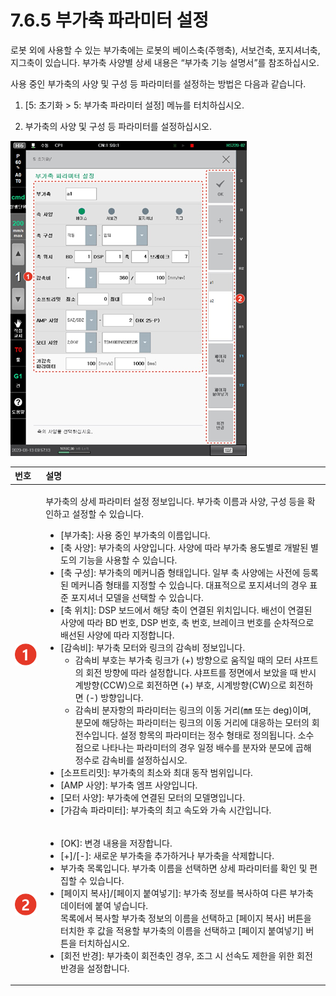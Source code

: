 # 7.6.5 부가축 파라미터 설정

로봇 외에 사용할 수 있는 부가축에는 로봇의 베이스축\(주행축\), 서보건축, 포지셔너축, 지그축이 있습니다. 부가축 사양별 상세 내용은 “부가축 기능 설명서”를 참조하십시오.

사용 중인 부가축의 사양 및 구성 등 파라미터를 설정하는 방법은 다음과 같습니다.

1.	\[5: 초기화 &gt; 5: 부가축 파라미터 설정\] 메뉴를 터치하십시오.

2.	부가축의 사양 및 구성 등 파라미터를 설정하십시오.

![](../../.gitbook/assets/image%20%28232%29.png)



<table>
  <thead>
    <tr>
      <th style="text-align:left">&#xBC88;&#xD638;</th>
      <th style="text-align:left">&#xC124;&#xBA85;</th>
    </tr>
  </thead>
  <tbody>
    <tr>
      <td style="text-align:left">
        <img src="../../.gitbook/assets/c1.png" alt/>
      </td>
      <td style="text-align:left">
        <p>&#xBD80;&#xAC00;&#xCD95;&#xC758; &#xC0C1;&#xC138; &#xD30C;&#xB77C;&#xBBF8;&#xD130;
          &#xC124;&#xC815; &#xC815;&#xBCF4;&#xC785;&#xB2C8;&#xB2E4;. &#xBD80;&#xAC00;&#xCD95;
          &#xC774;&#xB984;&#xACFC; &#xC0AC;&#xC591;, &#xAD6C;&#xC131; &#xB4F1;&#xC744;
          &#xD655;&#xC778;&#xD558;&#xACE0; &#xC124;&#xC815;&#xD560; &#xC218; &#xC788;&#xC2B5;&#xB2C8;&#xB2E4;.</p>
        <ul>
          <li>[&#xBD80;&#xAC00;&#xCD95;]: &#xC0AC;&#xC6A9; &#xC911;&#xC778; &#xBD80;&#xAC00;&#xCD95;&#xC758;
            &#xC774;&#xB984;&#xC785;&#xB2C8;&#xB2E4;.</li>
          <li>[&#xCD95; &#xC0AC;&#xC591;]: &#xBD80;&#xAC00;&#xCD95;&#xC758; &#xC0AC;&#xC591;&#xC785;&#xB2C8;&#xB2E4;.
            &#xC0AC;&#xC591;&#xC5D0; &#xB530;&#xB77C; &#xBD80;&#xAC00;&#xCD95; &#xC6A9;&#xB3C4;&#xBCC4;&#xB85C;
            &#xAC1C;&#xBC1C;&#xB41C; &#xBCC4;&#xB3C4;&#xC758; &#xAE30;&#xB2A5;&#xC744;
            &#xC0AC;&#xC6A9;&#xD560; &#xC218; &#xC788;&#xC2B5;&#xB2C8;&#xB2E4;.</li>
          <li>[&#xCD95; &#xAD6C;&#xC131;]: &#xBD80;&#xAC00;&#xCD95;&#xC758; &#xBA54;&#xCEE4;&#xB2C8;&#xC998;
            &#xD615;&#xD0DC;&#xC785;&#xB2C8;&#xB2E4;. &#xC77C;&#xBD80; &#xCD95; &#xC0AC;&#xC591;&#xC5D0;&#xB294;
            &#xC0AC;&#xC804;&#xC5D0; &#xB4F1;&#xB85D;&#xB41C; &#xBA54;&#xCEE4;&#xB2C8;&#xC998;
            &#xD615;&#xD0DC;&#xB97C; &#xC9C0;&#xC815;&#xD560; &#xC218; &#xC788;&#xC2B5;&#xB2C8;&#xB2E4;.
            &#xB300;&#xD45C;&#xC801;&#xC73C;&#xB85C; &#xD3EC;&#xC9C0;&#xC154;&#xB108;&#xC758;
            &#xACBD;&#xC6B0; &#xD45C;&#xC900; &#xD3EC;&#xC9C0;&#xC154;&#xB108; &#xBAA8;&#xB378;&#xC744;
            &#xC120;&#xD0DD;&#xD560; &#xC218; &#xC788;&#xC2B5;&#xB2C8;&#xB2E4;.</li>
          <li>[&#xCD95; &#xC704;&#xCE58;]: DSP &#xBCF4;&#xB4DC;&#xC5D0;&#xC11C; &#xD574;&#xB2F9;
            &#xCD95;&#xC774; &#xC5F0;&#xACB0;&#xB41C; &#xC704;&#xCE58;&#xC785;&#xB2C8;&#xB2E4;.
            &#xBC30;&#xC120;&#xC774; &#xC5F0;&#xACB0;&#xB41C; &#xC0AC;&#xC591;&#xC5D0;
            &#xB530;&#xB77C; BD &#xBC88;&#xD638;, DSP &#xBC88;&#xD638;, &#xCD95; &#xBC88;&#xD638;,
            &#xBE0C;&#xB808;&#xC774;&#xD06C; &#xBC88;&#xD638;&#xB97C; &#xC21C;&#xCC28;&#xC801;&#xC73C;&#xB85C;
            &#xBC30;&#xC120;&#xB41C; &#xC0AC;&#xC591;&#xC5D0; &#xB530;&#xB77C; &#xC9C0;&#xC815;&#xD569;&#xB2C8;&#xB2E4;.</li>
          <li>[&#xAC10;&#xC18D;&#xBE44;]: &#xBD80;&#xAC00;&#xCD95; &#xBAA8;&#xD130;&#xC640;
            &#xB9C1;&#xD06C;&#xC758; &#xAC10;&#xC18D;&#xBE44; &#xC815;&#xBCF4;&#xC785;&#xB2C8;&#xB2E4;.
            <ul>
              <li>&#xAC10;&#xC18D;&#xBE44; &#xBD80;&#xD638;&#xB294; &#xBD80;&#xAC00;&#xCD95;
                &#xB9C1;&#xD06C;&#xAC00; (+) &#xBC29;&#xD5A5;&#xC73C;&#xB85C; &#xC6C0;&#xC9C1;&#xC77C;
                &#xB54C;&#xC758; &#xBAA8;&#xD130; &#xC0E4;&#xD504;&#xD2B8;&#xC758; &#xD68C;&#xC804;
                &#xBC29;&#xD5A5;&#xC5D0; &#xB530;&#xB77C; &#xC124;&#xC815;&#xD569;&#xB2C8;&#xB2E4;.
                &#xC0E4;&#xD504;&#xD2B8;&#xB97C; &#xC815;&#xBA74;&#xC5D0;&#xC11C; &#xBCF4;&#xC558;&#xC744;
                &#xB54C; &#xBC18;&#xC2DC;&#xACC4;&#xBC29;&#xD5A5;(CCW)&#xC73C;&#xB85C;
                &#xD68C;&#xC804;&#xD558;&#xBA74; (+) &#xBD80;&#xD638;, &#xC2DC;&#xACC4;&#xBC29;&#xD5A5;(CW)&#xC73C;&#xB85C;
                &#xD68C;&#xC804;&#xD558;&#xBA74; (-) &#xBC29;&#xD5A5;&#xC785;&#xB2C8;&#xB2E4;.</li>
              <li>&#xAC10;&#xC18D;&#xBE44; &#xBD84;&#xC790;&#xD56D;&#xC758; &#xD30C;&#xB77C;&#xBBF8;&#xD130;&#xB294;
                &#xB9C1;&#xD06C;&#xC758; &#xC774;&#xB3D9; &#xAC70;&#xB9AC;(&#x339C; &#xB610;&#xB294;
                deg)&#xC774;&#xBA70;, &#xBD84;&#xBAA8;&#xC5D0; &#xD574;&#xB2F9;&#xD558;&#xB294;
                &#xD30C;&#xB77C;&#xBBF8;&#xD130;&#xB294; &#xB9C1;&#xD06C;&#xC758; &#xC774;&#xB3D9;
                &#xAC70;&#xB9AC;&#xC5D0; &#xB300;&#xC751;&#xD558;&#xB294; &#xBAA8;&#xD130;&#xC758;
                &#xD68C;&#xC804;&#xC218;&#xC785;&#xB2C8;&#xB2E4;. &#xC124;&#xC815; &#xD56D;&#xBAA9;&#xC758;
                &#xD30C;&#xB77C;&#xBBF8;&#xD130;&#xB294; &#xC815;&#xC218; &#xD615;&#xD0DC;&#xB85C;
                &#xC815;&#xC758;&#xB429;&#xB2C8;&#xB2E4;. &#xC18C;&#xC218;&#xC810;&#xC73C;&#xB85C;
                &#xB098;&#xD0C0;&#xB098;&#xB294; &#xD30C;&#xB77C;&#xBBF8;&#xD130;&#xC758;
                &#xACBD;&#xC6B0; &#xC77C;&#xC815; &#xBC30;&#xC218;&#xB97C; &#xBD84;&#xC790;&#xC640;
                &#xBD84;&#xBAA8;&#xC5D0; &#xACF1;&#xD574; &#xC815;&#xC218;&#xB85C; &#xAC10;&#xC18D;&#xBE44;&#xB97C;
                &#xC124;&#xC815;&#xD558;&#xC2ED;&#xC2DC;&#xC624;.</li>
            </ul>
          </li>
          <li>[&#xC18C;&#xD504;&#xD2B8;&#xB9AC;&#xBC0B;]: &#xBD80;&#xAC00;&#xCD95;&#xC758;
            &#xCD5C;&#xC18C;&#xC640; &#xCD5C;&#xB300; &#xB3D9;&#xC791; &#xBC94;&#xC704;&#xC785;&#xB2C8;&#xB2E4;.</li>
          <li>[AMP &#xC0AC;&#xC591;]: &#xBD80;&#xAC00;&#xCD95; &#xC5E0;&#xD504; &#xC0AC;&#xC591;&#xC785;&#xB2C8;&#xB2E4;.</li>
          <li>[&#xBAA8;&#xD130; &#xC0AC;&#xC591;]: &#xBD80;&#xAC00;&#xCD95;&#xC5D0;
            &#xC5F0;&#xACB0;&#xB41C; &#xBAA8;&#xD130;&#xC758; &#xBAA8;&#xB378;&#xBA85;&#xC785;&#xB2C8;&#xB2E4;.</li>
          <li>[&#xAC00;&#xAC10;&#xC18D; &#xD30C;&#xB77C;&#xBBF8;&#xD130;]: &#xBD80;&#xAC00;&#xCD95;&#xC758;
            &#xCD5C;&#xACE0; &#xC18D;&#xB3C4;&#xC640; &#xAC00;&#xC18D; &#xC2DC;&#xAC04;&#xC785;&#xB2C8;&#xB2E4;.</li>
        </ul>
      </td>
    </tr>
    <tr>
      <td style="text-align:left">
        <img src="../../.gitbook/assets/c2.png" alt/>
      </td>
      <td style="text-align:left">
        <ul>
          <li>[OK]: &#xBCC0;&#xACBD; &#xB0B4;&#xC6A9;&#xC744; &#xC800;&#xC7A5;&#xD569;&#xB2C8;&#xB2E4;.</li>
          <li>[+]/[-]: &#xC0C8;&#xB85C;&#xC6B4; &#xBD80;&#xAC00;&#xCD95;&#xC744; &#xCD94;&#xAC00;&#xD558;&#xAC70;&#xB098;
            &#xBD80;&#xAC00;&#xCD95;&#xC744; &#xC0AD;&#xC81C;&#xD569;&#xB2C8;&#xB2E4;.</li>
          <li>&#xBD80;&#xAC00;&#xCD95; &#xBAA9;&#xB85D;&#xC785;&#xB2C8;&#xB2E4;. &#xBD80;&#xAC00;&#xCD95;
            &#xC774;&#xB984;&#xC744; &#xC120;&#xD0DD;&#xD558;&#xBA74; &#xC0C1;&#xC138;
            &#xD30C;&#xB77C;&#xBBF8;&#xD130;&#xB97C; &#xD655;&#xC778; &#xBC0F; &#xD3B8;&#xC9D1;&#xD560;
            &#xC218; &#xC788;&#xC2B5;&#xB2C8;&#xB2E4;.</li>
          <li>[&#xD398;&#xC774;&#xC9C0; &#xBCF5;&#xC0AC;]/[&#xD398;&#xC774;&#xC9C0;
            &#xBD99;&#xC5EC;&#xB123;&#xAE30;]: &#xBD80;&#xAC00;&#xCD95; &#xC815;&#xBCF4;&#xB97C;
            &#xBCF5;&#xC0AC;&#xD558;&#xC5EC; &#xB2E4;&#xB978; &#xBD80;&#xAC00;&#xCD95;
            &#xB370;&#xC774;&#xD130;&#xC5D0; &#xBD99;&#xC5EC; &#xB123;&#xC2B5;&#xB2C8;&#xB2E4;.
            <br
            />&#xBAA9;&#xB85D;&#xC5D0;&#xC11C; &#xBCF5;&#xC0AC;&#xD560; &#xBD80;&#xAC00;&#xCD95;
            &#xC815;&#xBCF4;&#xC758; &#xC774;&#xB984;&#xC744; &#xC120;&#xD0DD;&#xD558;&#xACE0;
            [&#xD398;&#xC774;&#xC9C0; &#xBCF5;&#xC0AC;] &#xBC84;&#xD2BC;&#xC744; &#xD130;&#xCE58;&#xD55C;
            &#xD6C4; &#xAC12;&#xC744; &#xC801;&#xC6A9;&#xD560; &#xBD80;&#xAC00;&#xCD95;&#xC758;
            &#xC774;&#xB984;&#xC744; &#xC120;&#xD0DD;&#xD558;&#xACE0; [&#xD398;&#xC774;&#xC9C0;
            &#xBD99;&#xC5EC;&#xB123;&#xAE30;] &#xBC84;&#xD2BC;&#xC744; &#xD130;&#xCE58;&#xD558;&#xC2ED;&#xC2DC;&#xC624;.</li>
          <li>[&#xD68C;&#xC804; &#xBC18;&#xACBD;]: &#xBD80;&#xAC00;&#xCD95;&#xC774;
            &#xD68C;&#xC804;&#xCD95;&#xC778; &#xACBD;&#xC6B0;, &#xC870;&#xADF8; &#xC2DC;
            &#xC120;&#xC18D;&#xB3C4; &#xC81C;&#xD55C;&#xC744; &#xC704;&#xD55C; &#xD68C;&#xC804;
            &#xBC18;&#xACBD;&#xC744; &#xC124;&#xC815;&#xD569;&#xB2C8;&#xB2E4;.</li>
        </ul>
      </td>
    </tr>
  </tbody>
</table>

